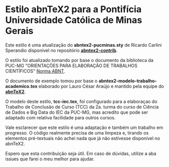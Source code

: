 # Estilo abnTeX2 para a Pontifícia Universidade Católica de Minas Gerais

Este estilo é uma atualização do **abntex2-pucminas.sty** de Ricardo Carlini Sperandio disponível no repositório [**abntex2-contrib**](https://github.com/abntex/abntex2-contrib).

O estilo foi atualizado tomando por base o documento da biblioteca da PUC-MG "ORIENTAÇÕES PARA ELABORAÇÃO DE TRABALHOS CIENTÍFICOS" [Norma ABNT](http://portal.pucminas.br/imagedb/documento/DOC_DSC_NOME_ARQUI20160217102425.pdf).

O documento de exemplo tomou por base o **abntex2-modelo-trabalho-academico.tex** elaborado por Lauro César Araújo e mantido pela equipe do [**abnTeX2**](https://github.com/abntex/abntex2).

O  modelo deste estilo, **tcc-iec.tex**, foi configurado para a elaboraçao do Trabalho de Conclusão de Curso (TCC) da 2a. turma do curso de Ciência de Dados e Big Data do IEC da PUC-MG, mas acredito que pode ser adaptado com relativa facilidade para outros cursos.

Vale esclarecer que este estilo é uma adaptação e também um trabalho em progresso. O código realmente precisa de uma limpeza e, tirando os elementos pré-textuais não achei nada que já não estivesse disponível no abnTeX2.

Espero que esta contribuição seja útil. Em caso de dúvidas, utilize a aba issues que farei o meu melhor para ajudar.